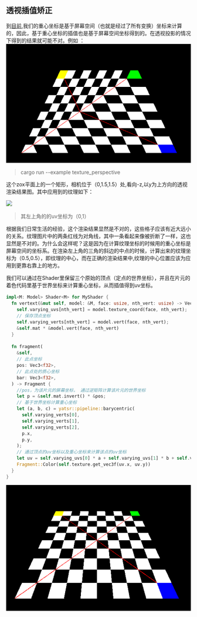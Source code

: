 ## 透视插值矫正

到[目前](https://github.com/JunYang-tes/yatsr/tree/630cdcb1bac78298a39e4e18750bdf89d1ada013),我们的重心坐标是基于屏幕空间（也就是经过了所有变换）坐标来计算的，因此，基于重心坐标的插值也是基于屏幕空间坐标得到的。在透视投影的情况下得到的结果就可能不对。例如
：
![](./uncorrected.png)

>cargo run --example texture_perspective

这个zox平面上的一个矩形，相机位于（0,1.5,1.5）处,看向-z,以y为上方向的透视渲染结果图。其中应用到的纹理如下：

![](../../../textures/grid2.tga)

>其左上角的的uv坐标为（0,1）

根据我们日常生活的经验，这个渲染结果显然是不对的，这些格子应该有近大远小的关系。纹理图片中的两条红线为对角线，其中一条看起来像被折断了一样，这也显然是不对的。为什么会这样呢？这是因为在计算纹理坐标的时候用的重心坐标是屏幕空间的坐标系。在渲染左上角的三角的斜边的中点的时候，计算出来的纹理坐标为（0.5,0.5），即纹理的中心，而在正确的渲染结果中,纹理的中心位置应该为应用到更靠右靠上的地方。

我们可以通过在Shader里保留三个原始的顶点（定点的世界坐标），并且在片元的着色代码里基于世界坐标来计算重心坐标，从而插值得到uv坐标。
```rust
impl<M: Model> Shader<M> for MyShader {
  fn vertext(&mut self, model: &M, face: usize, nth_vert: usize) -> Vec3<f32> {
    self.varying_uvs[nth_vert] = model.texture_coord(face, nth_vert);
    // 保存顶点坐标
    self.varying_verts[nth_vert] = model.vert(face, nth_vert);
    &self.mat * &model.vert(face, nth_vert)
  }

  fn fragment(
    &self,
    // 此点坐标
    pos: Vec3<f32>,
    // 此点处的质心坐标
    bar: Vec3<f32>,
  ) -> Fragment {
    //pos，为该片元的屏幕坐标， 通过逆矩阵计算该片元的世界坐标
    let p = &self.mat.invert() * &pos;
    // 基于世界坐标计算重心坐标
    let (a, b, c) = yatsr::pipeline::barycentric(
      self.varying_verts[0],
      self.varying_verts[1],
      self.varying_verts[2],
      p.x,
      p.y,
    );
    // 通过顶点的uv坐标以及重心坐标来计算该点的uv坐标
    let uv = self.varying_uvs[0] * a + self.varying_uvs[1] * b + self.varying_uvs[2] * c;
    Fragment::Color(self.texture.get_vec3f(uv.x, uv.y))
  }
}
```

![](./correct.png)
